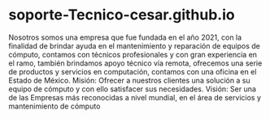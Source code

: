 # soporte-Tecnico-cesar.github.io

Nosotros somos una empresa que fue fundada en el año 2021, con la finalidad de brindar ayuda en el mantenimiento y reparación de equipos de cómputo, contamos con técnicos profesionales y con gran experiencia en el ramo, también brindamos apoyo técnico vía remota, ofrecemos una serie de productos y servicios en computación, contamos con una oficina en el Estado de México.
Misión:
Ofrecer a nuestros clientes una solución a su equipo de cómputo y con ello satisfacer sus necesidades.
 Visión:
Ser una de las Empresas más reconocidas a nivel mundial, en el área de servicios y mantenimiento de cómputo
